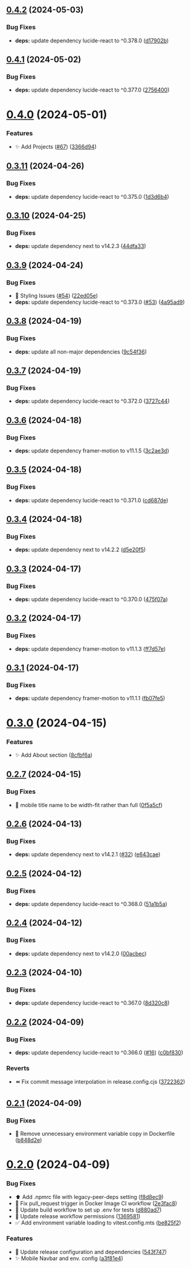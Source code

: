 ## [0.4.2](https://github.com/edwinhern/portfolio-v2/compare/v0.4.1...v0.4.2) (2024-05-03)

### Bug Fixes

- **deps:** update dependency lucide-react to ^0.378.0 ([d17902b](https://github.com/edwinhern/portfolio-v2/commit/d17902bd5bff7964d09c31821f447cf2da139821))

## [0.4.1](https://github.com/edwinhern/portfolio-v2/compare/v0.4.0...v0.4.1) (2024-05-02)

### Bug Fixes

- **deps:** update dependency lucide-react to ^0.377.0 ([2756400](https://github.com/edwinhern/portfolio-v2/commit/2756400a096e2a5831d64f0186c7ddc4b2efcb23))

# [0.4.0](https://github.com/edwinhern/portfolio-v2/compare/v0.3.11...v0.4.0) (2024-05-01)

### Features

- ✨ Add Projects ([#67](https://github.com/edwinhern/portfolio-v2/issues/67)) ([3366d94](https://github.com/edwinhern/portfolio-v2/commit/3366d942b38bb65625fa632107936aa6994122b8))

## [0.3.11](https://github.com/edwinhern/portfolio-v2/compare/v0.3.10...v0.3.11) (2024-04-26)

### Bug Fixes

- **deps:** update dependency lucide-react to ^0.375.0 ([1d3d6b4](https://github.com/edwinhern/portfolio-v2/commit/1d3d6b46733559ae9d708ec3f954d73b76623d23))

## [0.3.10](https://github.com/edwinhern/portfolio-v2/compare/v0.3.9...v0.3.10) (2024-04-25)

### Bug Fixes

- **deps:** update dependency next to v14.2.3 ([44dfa33](https://github.com/edwinhern/portfolio-v2/commit/44dfa33c41cbe41b7d3ea7da6796a0be5d54f14b))

## [0.3.9](https://github.com/edwinhern/portfolio-v2/compare/v0.3.8...v0.3.9) (2024-04-24)

### Bug Fixes

- 💄 Styling Issues ([#54](https://github.com/edwinhern/portfolio-v2/issues/54)) ([22ed05e](https://github.com/edwinhern/portfolio-v2/commit/22ed05ec0e6b99728f47a7279caa3a68d7468ad7))
- **deps:** update dependency lucide-react to ^0.373.0 ([#53](https://github.com/edwinhern/portfolio-v2/issues/53)) ([4a95ad9](https://github.com/edwinhern/portfolio-v2/commit/4a95ad9a2f72f7edc8f5df12205003984cce9cb1))

## [0.3.8](https://github.com/edwinhern/portfolio-v2/compare/v0.3.7...v0.3.8) (2024-04-19)

### Bug Fixes

- **deps:** update all non-major dependencies ([9c54f36](https://github.com/edwinhern/portfolio-v2/commit/9c54f36c4949a9af523e10e27c8d3d71d2cc6fe5))

## [0.3.7](https://github.com/edwinhern/portfolio-v2/compare/v0.3.6...v0.3.7) (2024-04-19)

### Bug Fixes

- **deps:** update dependency lucide-react to ^0.372.0 ([3727c44](https://github.com/edwinhern/portfolio-v2/commit/3727c4478ff21e36b1009ec13db2b016d5c7f98a))

## [0.3.6](https://github.com/edwinhern/portfolio-v2/compare/v0.3.5...v0.3.6) (2024-04-18)

### Bug Fixes

- **deps:** update dependency framer-motion to v11.1.5 ([3c2ae3d](https://github.com/edwinhern/portfolio-v2/commit/3c2ae3def47d7db895574290fa157e9b34e6e14e))

## [0.3.5](https://github.com/edwinhern/portfolio-v2/compare/v0.3.4...v0.3.5) (2024-04-18)

### Bug Fixes

- **deps:** update dependency lucide-react to ^0.371.0 ([cd687de](https://github.com/edwinhern/portfolio-v2/commit/cd687de4e143087f0cb6802a7b9ba2add584be30))

## [0.3.4](https://github.com/edwinhern/portfolio-v2/compare/v0.3.3...v0.3.4) (2024-04-18)

### Bug Fixes

- **deps:** update dependency next to v14.2.2 ([d5e20f5](https://github.com/edwinhern/portfolio-v2/commit/d5e20f5f99cba628e086547a52d29c4e3fe44f91))

## [0.3.3](https://github.com/edwinhern/portfolio-v2/compare/v0.3.2...v0.3.3) (2024-04-17)

### Bug Fixes

- **deps:** update dependency lucide-react to ^0.370.0 ([475f07a](https://github.com/edwinhern/portfolio-v2/commit/475f07aa648a556733b9fa6498bd3c80ec0bddcb))

## [0.3.2](https://github.com/edwinhern/portfolio-v2/compare/v0.3.1...v0.3.2) (2024-04-17)

### Bug Fixes

- **deps:** update dependency framer-motion to v11.1.3 ([ff7d57e](https://github.com/edwinhern/portfolio-v2/commit/ff7d57e9caace58b416150a2590d88a949d8e69a))

## [0.3.1](https://github.com/edwinhern/portfolio-v2/compare/v0.3.0...v0.3.1) (2024-04-17)

### Bug Fixes

- **deps:** update dependency framer-motion to v11.1.1 ([fb07fe5](https://github.com/edwinhern/portfolio-v2/commit/fb07fe56026a158b54983f04769fa540a13909dd))

# [0.3.0](https://github.com/edwinhern/portfolio-v2/compare/v0.2.7...v0.3.0) (2024-04-15)

### Features

- :sparkles: Add About section ([8cfbf6a](https://github.com/edwinhern/portfolio-v2/commit/8cfbf6a0ace46274384cb7d1ddc612406ffdb48e))

## [0.2.7](https://github.com/edwinhern/portfolio-v2/compare/v0.2.6...v0.2.7) (2024-04-15)

### Bug Fixes

- :bug: mobile title name to be width-fit rather than full ([0f5a5cf](https://github.com/edwinhern/portfolio-v2/commit/0f5a5cfb9d3d1bebbf6c51c2d1851d96b6306a4d))

## [0.2.6](https://github.com/edwinhern/portfolio-v2/compare/v0.2.5...v0.2.6) (2024-04-13)

### Bug Fixes

- **deps:** update dependency next to v14.2.1 ([#32](https://github.com/edwinhern/portfolio-v2/issues/32)) ([e643cae](https://github.com/edwinhern/portfolio-v2/commit/e643caed0b3d972936b75c365a4e9824e15388cd))

## [0.2.5](https://github.com/edwinhern/portfolio-v2/compare/v0.2.4...v0.2.5) (2024-04-12)

### Bug Fixes

- **deps:** update dependency lucide-react to ^0.368.0 ([51a1b5a](https://github.com/edwinhern/portfolio-v2/commit/51a1b5ae3d3cf60586f6e54ed6b946481728dadf))

## [0.2.4](https://github.com/edwinhern/portfolio-v2/compare/v0.2.3...v0.2.4) (2024-04-12)

### Bug Fixes

- **deps:** update dependency next to v14.2.0 ([00acbec](https://github.com/edwinhern/portfolio-v2/commit/00acbecde1f662eb4bf62e9b59c5b910bad36672))

## [0.2.3](https://github.com/edwinhern/portfolio-v2/compare/v0.2.2...v0.2.3) (2024-04-10)

### Bug Fixes

- **deps:** update dependency lucide-react to ^0.367.0 ([8d320c8](https://github.com/edwinhern/portfolio-v2/commit/8d320c8177fbb389e13870887aeac92af982f4a7))

## [0.2.2](https://github.com/edwinhern/portfolio-v2/compare/v0.2.1...v0.2.2) (2024-04-09)

### Bug Fixes

- **deps:** update dependency lucide-react to ^0.366.0 ([#16](https://github.com/edwinhern/portfolio-v2/issues/16)) ([c0bf830](https://github.com/edwinhern/portfolio-v2/commit/c0bf830a22c99f63981819de32ae5b0354dcda2f))

### Reverts

- :rewind: Fix commit message interpolation in release.config.cjs ([3722362](https://github.com/edwinhern/portfolio-v2/commit/3722362b00879cff56429740c022f724fc27e8a5))

## [0.2.1](https://github.com/edwinhern/portfolio-v2/compare/v0.2.0...v0.2.1) (2024-04-09)

### Bug Fixes

- :green_heart: Remove unnecessary environment variable copy in Dockerfile ([b848d2e](https://github.com/edwinhern/portfolio-v2/commit/b848d2e15c08d75e8095802a0d2535970e7aabad))

# [0.2.0](https://github.com/edwinhern/portfolio-v2/compare/v0.1.2...v0.2.0) (2024-04-09)

### Bug Fixes

- :arrow_up: Add .npmrc file with legacy-peer-deps setting ([f8d8ec9](https://github.com/edwinhern/portfolio-v2/commit/f8d8ec9451cfb5a285212d3d0ac89a83853291ac))
- :green_heart: Fix pull_request trigger in Docker Image CI workflow ([2e3fac8](https://github.com/edwinhern/portfolio-v2/commit/2e3fac880942a5c5d0fc2e51a10ac63fdec2543e))
- :green_heart: Update build workflow to set up .env for tests ([d880ad7](https://github.com/edwinhern/portfolio-v2/commit/d880ad7151292eca242e2ea87320669602e9d027))
- :green_heart: Update release workflow permissions ([1369581](https://github.com/edwinhern/portfolio-v2/commit/13695815a6d2fc0340216d6858f811d1f27beccf))
- :white_check_mark: Add environment variable loading to vitest.config.mts ([be825f2](https://github.com/edwinhern/portfolio-v2/commit/be825f2fc58c1819f13016f984a434699502023d))

### Features

- :construction_worker: Update release configuration and dependencies ([543f747](https://github.com/edwinhern/portfolio-v2/commit/543f7477864f8cc7c83d59d9f006c92eb5f4f69c))
- :sparkles: Mobile Navbar and env. config ([a3f81e4](https://github.com/edwinhern/portfolio-v2/commit/a3f81e43184f1435409cbbf38d87d6869765156b))
